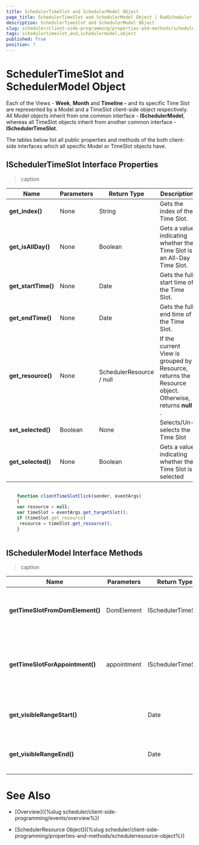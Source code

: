 ```yaml
---
title: SchedulerTimeSlot and SchedulerModel Object
page_title: SchedulerTimeSlot and SchedulerModel Object | RadScheduler for ASP.NET AJAX Documentation
description: SchedulerTimeSlot and SchedulerModel Object
slug: scheduler/client-side-programming/properties-and-methods/schedulertimeslot-and-schedulermodel-object
tags: schedulertimeslot,and,schedulermodel,object
published: True
position: 7
---
```


# SchedulerTimeSlot and SchedulerModel Object



Each of the Views - **Week**, **Month** and **Timeline -** and its specific Time Slot are represented by a Model and a TimeSlot client-side object respectively. All Model objects inherit from one common interface - **ISchedulerModel**, whereas all TimeSlot objects inherit from another common interface - **ISchedulerTimeSlot**.

The tables below list all public properties and methods of the both client-side interfaces which all specific Model or TimeSlot objects have.

## ISchedulerTimeSlot Interface Properties


>caption  

| Name | Parameters | Return Type | Description |
| ------ | ------ | ------ | ------ |
| **get_index()** |None|String|Gets the index of the Time Slot.|
| **get_isAllDay()** |None|Boolean|Gets a value indicating whether the Time Slot is an All-Day Time Slot.|
| **get_startTime()** |None|Date|Gets the full start time of the Time Slot.|
| **get_endTime()** |None|Date|Gets the full end time of the Time Slot.|
| **get_resource()** |None|SchedulerResource / null|If the current View is grouped by Resource, returns the Resource object. Otherwise, returns **null** .|
| **set_selected()** |Boolean|None|Selects/Un-selects the Time Slot|
| **get_selected()** |None|Boolean|Gets a value indicating whether the Time Slot is selected|

````JavaScript
	     
	function clientTimeSlotClick(sender, eventArgs)
	{
	var resource = null;
	var timeSlot = eventArgs.get_targetSlot();
	if (timeSlot.get_resource)
	 resource = timeSlot.get_resource();
	}
				
````



## ISchedulerModel Interface Methods


>caption  

| Name | Parameters | Return Type | Description |
| ------ | ------ | ------ | ------ |
| **getTimeSlotFromDomElement()** |DomElement|ISchedulerTimeSlot|Gets the appropriate Time Slot for the current view.|
| **getTimeSlotForAppointment()** |appointment|ISchedulerTimeSlot|Gets the appropriate Time Slot for the appointment in the current view.|
| **get_visibleRangeStart()** ||Date|Gets the first visible date of the current view.|
| **get_visibleRangeEnd()** ||Date|Gets the last visible date of the current view.|



# See Also

 * [Overview]({%slug scheduler/client-side-programming/events/overview%})

 * [SchedulerResource Object]({%slug scheduler/client-side-programming/properties-and-methods/schedulerresource-object%})
